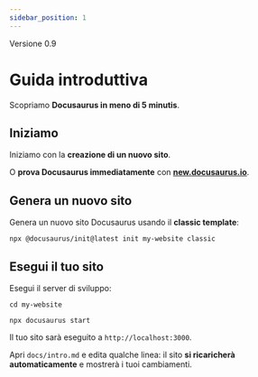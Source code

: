 ```yaml
---
sidebar_position: 1
---
```


Versione 0.9

# Guida introduttiva

Scopriamo **Docusaurus in meno di 5 minutis**.

## Iniziamo

Iniziamo con la **creazione di un nuovo sito**.

O **prova Docusaurus immediatamente** con **[new.docusaurus.io](https://new.docusaurus.io)**.

## Genera un nuovo sito

Genera un nuovo sito Docusaurus usando il **classic template**:

```shell
npx @docusaurus/init@latest init my-website classic
```

## Esegui il tuo sito

Esegui il server di sviluppo:

```shell
cd my-website

npx docusaurus start
```

Il tuo sito sarà eseguito a `http://localhost:3000`.

Apri `docs/intro.md` e edita qualche linea: il sito **si ricaricherà automaticamente** e mostrerà i tuoi cambiamenti.
